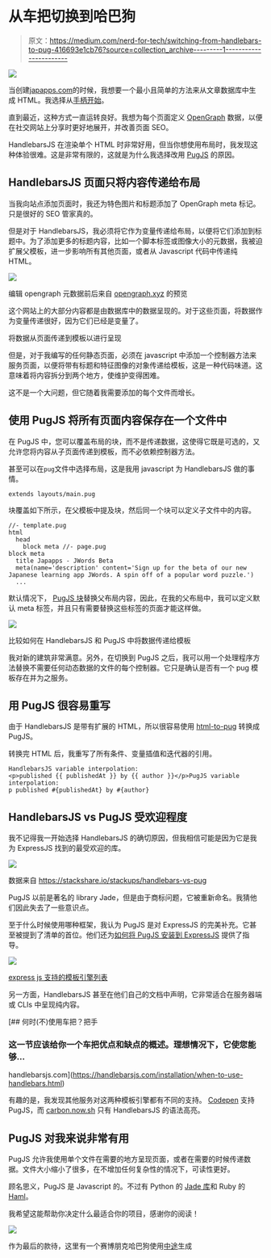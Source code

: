 # 从车把切换到哈巴狗

> 原文：<https://medium.com/nerd-for-tech/switching-from-handlebars-to-pug-416693e1cb76?source=collection_archive---------1----------------------->

![](img/b2d10fb514846023d60630d2630f5d54.png)

当创建[japapps.com](https://japapps.com)的时候，我想要一个最小且简单的方法来从文章数据库中生成 HTML。我选择从[手柄开始](https://handlebarsjs.com/)。

直到最近，这种方式一直运转良好。我想为每个页面定义 [OpenGraph](https://www.opengraph.xyz/) 数据，以便在社交网站上分享时更好地展开，并改善页面 SEO。

HandlebarsJS 在渲染单个 HTML 时非常好用，但当你想使用布局时，我发现这种体验很难。这是非常有限的，这就是为什么我选择改用 [PugJS](https://pugjs.org/) 的原因。

## HandlebarsJS 页面只将内容传递给布局

当我向站点添加页面时，我还为特色图片和标题添加了 OpenGraph meta 标记。只是很好的 SEO 管家真的。

但是对于 HandlebarsJS，我必须将它作为变量传递给布局，以便将它们添加到标题中。为了添加更多的标题内容，比如一个脚本标签或图像大小的元数据，我被迫扩展父模板，进一步影响所有其他页面，或者从 Javascript 代码中传递纯 HTML。

![](img/48fd66a2c497d2225cf0764851c6e579.png)

编辑 opengraph 元数据前后来自 [opengraph.xyz](https://www.opengraph.xyz/url/https%3A%2F%2Fjapapps.com%2Fjwords-beta) 的预览

这个网站上的大部分内容都是由数据库中的数据呈现的。对于这些页面，将数据作为变量传递很好，因为它们已经是变量了。

将数据从页面传递到模板以进行呈现

但是，对于我编写的任何静态页面，必须在 javascript 中添加一个控制器方法来服务页面，以便将带有标题和特征图像的对象传递给模板，这是一种代码味道。这意味着将内容拆分到两个地方，使维护变得困难。

这不是一个大问题，但它随着我需要添加的每个文件而增长。

## 使用 PugJS 将所有页面内容保存在一个文件中

在 PugJS 中，您可以覆盖布局的块，而不是传递数据，这使得它既是可选的，又允许您将内容从子页面传递到模板，而不必依赖控制器方法。

甚至可以在`pug`文件中选择布局，这是我用 javascript 为 HandlebarsJS 做的事情。

```
extends layouts/main.pug
```

块覆盖如下所示，在父模板中提及块，然后同一个块可以定义子文件中的内容。

```
//- template.pug
html
  head
    block meta //- page.pug
block meta
  title Japapps - JWords Beta
  meta(name='description' content='Sign up for the beta of our new Japanese learning app JWords. A spin off of a popular word puzzle.')
  ...
```

默认情况下， [PugJS 块](https://pugjs.org/language/inheritance.html)替换父布局内容，因此，在我的父布局中，我可以定义默认 meta 标签，并且只有需要替换这些标签的页面才能这样做。

![](img/d00eb24f0531af3caa65511a4e6abbab.png)

比较如何在 HandlebarsJS 和 PugJS 中将数据传递给模板

我对新的建筑非常满意。另外，在切换到 PugJS 之后，我可以用一个处理程序方法替换不需要任何动态数据的文件的每个控制器。它只是确认是否有一个 pug 模板存在并为之服务。

## 用 PugJS 很容易重写

由于 HandlebarsJS 是带有扩展的 HTML，所以很容易使用 [html-to-pug](https://html-to-pug.com/) 转换成 PugJS。

转换完 HTML 后，我重写了所有条件、变量插值和迭代器的引用。

```
HandlebarsJS variable interpolation:
<p>published {{ publishedAt }} by {{ author }}</p>PugJS variable interpolation:
p published #{publishedAt} by #{author}
```

## HandlebarsJS vs PugJS 受欢迎程度

我不记得我一开始选择 HandlebarsJS 的确切原因，但我相信可能是因为它是我为 ExpressJS 找到的最受欢迎的库。

![](img/4b935e398d46fdb4c3a06745fb7368af.png)

数据来自 https://stackshare.io/stackups/handlebars-vs-pug

PugJS 以前是著名的 library Jade，但是由于商标问题，它被重新命名。我猜他们因此失去了一些意识点。

至于什么时候使用哪种框架，我认为 PugJS 是对 ExpressJS 的完美补充。它甚至被提到了清单的首位。他们还为[如何将 PugJS 安装到 ExpressJS](http://expressjs.com/en/guide/using-template-engines.html#using-template-engines-with-express) 提供了指导。

![](img/8e3e3c0e44bf4205782607f03b5abbc4.png)

[express js 支持的模板引擎列表](https://expressjs.com/en/resources/template-engines.html)

另一方面，HandlebarsJS 甚至在他们自己的文档中声明，它非常适合在服务器端或 CLIs 中呈现纯内容。

 [## 何时(不)使用车把？把手

### 这一节应该给你一个车把优点和缺点的概述。理想情况下，它使您能够…

handlebarsjs.com](https://handlebarsjs.com/installation/when-to-use-handlebars.html) 

有趣的是，我发现其他服务对这两种模板引擎都有不同的支持。 [Codepen](https://codepen.io/) 支持 PugJS，而 [carbon.now.sh](https://carbon.now.sh/) 只有 HandlebarsJS 的语法高亮。

## PugJS 对我来说非常有用

PugJS 允许我使用单个文件在需要的地方呈现页面，或者在需要的时候传递数据。文件大小缩小了很多，在不增加任何复杂性的情况下，可读性更好。

顾名思义，PugJS 是 Javascript 的。不过有 Python 的 [Jade 库](https://pypi.org/project/python-jade/)和 Ruby 的[Haml](https://haml.info/docs.html)。

我希望这能帮助你决定什么最适合你的项目，感谢你的阅读！

![](img/46fd334f11a217e3fcc55ef6146f2a36.png)

作为最后的款待，这里有一个赛博朋克哈巴狗使用[中途](https://www.midjourney.com/)生成
